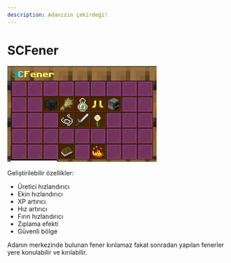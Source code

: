 ```yaml
---
description: Adanızın çekirdeği!
---
```


# SCFener

![Başlangıçta adanızın merkezinde bulunan bu feneri kullanarak,  gelişim sağlayabilirsiniz.](<../../../.gitbook/assets/image (88).png>)

Geliştirilebilir özellikler:

* Üretici hızlandırıcı
* Ekin hızlandırıcı
* XP artırıcı
* Hız artırıcı
* Fırın hızlandırıcı
* Zıplama efekti
* Güvenli bölge

Adanın merkezinde bulunan fener kırılamaz fakat sonradan yapılan fenerler yere konulabilir ve kırılabilir.
